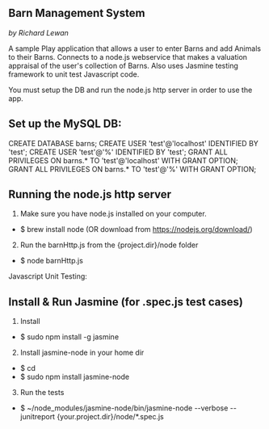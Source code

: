 Barn Management System
----------------------

*by Richard Lewan*

A sample Play application that allows a user to enter Barns and add Animals to their Barns. Connects to a node.js webservice that makes a valuation appraisal of the user's collection of Barns. Also uses Jasmine testing framework to unit test Javascript code.

You must setup the DB and run the node.js http server in order to use the app.

Set up the MySQL DB:
------------------------
CREATE DATABASE barns;
CREATE USER 'test'@'localhost' IDENTIFIED BY 'test';
CREATE USER 'test'@'%' IDENTIFIED BY 'test';
GRANT ALL PRIVILEGES ON barns.* TO 'test'@'localhost' WITH GRANT OPTION;
GRANT ALL PRIVILEGES ON barns.* TO 'test'@'%' WITH GRANT OPTION;

Running the node.js http server
-------------------------------
1. Make sure you have node.js installed on your computer.
 - $ brew install node
    (OR download from https://nodejs.org/download/)
2. Run the barnHttp.js from the {project.dir}/node folder
 - $ node barnHttp.js

Javascript Unit Testing:

Install & Run Jasmine (for .spec.js test cases)
-----------------------------------------
1. Install
 - $ sudo npm install -g jasmine
2. Install jasmine-node in your home dir
 - $ cd
 - $ sudo npm install jasmine-node
3. Run the tests
 - $ ~/node_modules/jasmine-node/bin/jasmine-node --verbose --junitreport {your.project.dir}/node/*.spec.js
